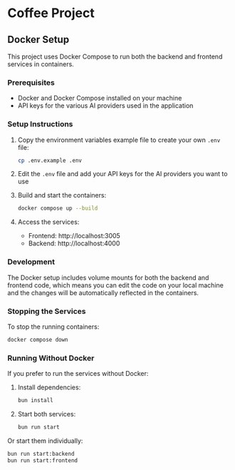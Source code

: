 # Coffee Project

## Docker Setup

This project uses Docker Compose to run both the backend and frontend services in containers.

### Prerequisites

- Docker and Docker Compose installed on your machine
- API keys for the various AI providers used in the application

### Setup Instructions

1. Copy the environment variables example file to create your own `.env` file:

   ```bash
   cp .env.example .env
   ```

2. Edit the `.env` file and add your API keys for the AI providers you want to use

3. Build and start the containers:

   ```bash
   docker compose up --build
   ```

4. Access the services:
   - Frontend: http://localhost:3005
   - Backend: http://localhost:4000

### Development

The Docker setup includes volume mounts for both the backend and frontend code, which means you can edit the code on your local machine and the changes will be automatically reflected in the containers.

### Stopping the Services

To stop the running containers:

```bash
docker compose down
```

### Running Without Docker

If you prefer to run the services without Docker:

1. Install dependencies:
   ```bash
   bun install
   ```

2. Start both services:
   ```bash
   bun run start
   ```

Or start them individually:

```bash
bun run start:backend
bun run start:frontend
```